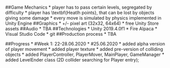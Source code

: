 

##Game Mechanics
    * player has to pass certain levels, segregated by difficulty
    * player has \textbf{Heatlh points}, that can be lost by objects giving some damage
    * every move is simulated by physics implemented in Unity Engine
##Graphics
    * +/- pixel art (32x32, 64x64)
    * free Unity Store assets
##Audio
    * TBA
##Technologies
    * Unity 2019.4.0f1
    * Fire Alpaca
    * Visual Studio Code
    * git
##Production process
    * TBA
    
##Progress
    * #Week 1: 22-28.06.2020
            * #25.06.2020
                    * added alpha version of player movement
                    * added player texture
                    * added pre-version of colliding objects
                    * added PlayerController, PlayerMover, MainPlayer, GameManager
                    * added LevelEnder class (2D collider searching for Player entry);

